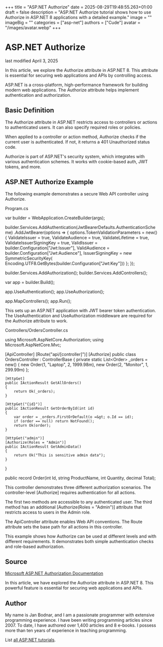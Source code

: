 +++
title = "ASP.NET Authorize"
date = 2025-08-29T19:48:55.263+01:00
draft = false
description = "ASP.NET Authorize tutorial shows how to use Authorize in ASP.NET 8 applications with a detailed example."
image = ""
imageBig = ""
categories = ["asp-net"]
authors = ["Cude"]
avatar = "/images/avatar.webp"
+++

# ASP.NET Authorize

last modified April 3, 2025

In this article, we explore the Authorize attribute in ASP.NET 8. This attribute
is essential for securing web applications and APIs by controlling access.

ASP.NET is a cross-platform, high-performance framework for building modern web
applications. The Authorize attribute helps implement authentication and
authorization.

## Basic Definition

The Authorize attribute in ASP.NET restricts access to controllers or actions
to authenticated users. It can also specify required roles or policies.

When applied to a controller or action method, Authorize checks if the current
user is authenticated. If not, it returns a 401 Unauthorized status code.

Authorize is part of ASP.NET's security system, which integrates with various
authentication schemes. It works with cookie-based auth, JWT tokens, and more.

## ASP.NET Authorize Example

The following example demonstrates a secure Web API controller using Authorize.

Program.cs
  

var builder = WebApplication.CreateBuilder(args);

builder.Services.AddAuthentication(JwtBearerDefaults.AuthenticationScheme)
    .AddJwtBearer(options =&gt;
    {
        options.TokenValidationParameters = new()
        {
            ValidateIssuer = true,
            ValidateAudience = true,
            ValidateLifetime = true,
            ValidateIssuerSigningKey = true,
            ValidIssuer = builder.Configuration["Jwt:Issuer"],
            ValidAudience = builder.Configuration["Jwt:Audience"],
            IssuerSigningKey = new SymmetricSecurityKey(
                Encoding.UTF8.GetBytes(builder.Configuration["Jwt:Key"]))
        };
    });

builder.Services.AddAuthorization();
builder.Services.AddControllers();

var app = builder.Build();

app.UseAuthentication();
app.UseAuthorization();

app.MapControllers();
app.Run();

This sets up an ASP.NET application with JWT bearer token authentication. The
UseAuthentication and UseAuthorization middleware
are required for the Authorize attribute to work.

Controllers/OrdersController.cs
  

using Microsoft.AspNetCore.Authorization;
using Microsoft.AspNetCore.Mvc;

[ApiController]
[Route("api/[controller]")]
[Authorize]
public class OrdersController : ControllerBase
{
    private static List&lt;Order&gt; _orders = new()
    {
        new Order(1, "Laptop", 2, 1999.98m),
        new Order(2, "Monitor", 1, 299.99m)
    };

    [HttpGet]
    public IActionResult GetAllOrders()
    {
        return Ok(_orders);
    }

    [HttpGet("{id}")]
    public IActionResult GetOrderById(int id)
    {
        var order = _orders.FirstOrDefault(o =&gt; o.Id == id);
        if (order == null) return NotFound();
        return Ok(order);
    }

    [HttpGet("admin")]
    [Authorize(Roles = "Admin")]
    public IActionResult GetAdminData()
    {
        return Ok("This is sensitive admin data");
    }
}

public record Order(int Id, string ProductName, int Quantity, decimal Total);

This controller demonstrates three different authorization scenarios. The
controller-level [Authorize] requires authentication for all
actions.

The first two methods are accessible to any authenticated user. The third method
has an additional [Authorize(Roles = "Admin")] attribute that
restricts access to users in the Admin role.

The ApiController attribute enables Web API conventions. The
Route attribute sets the base path for all actions in this
controller.

This example shows how Authorize can be used at different levels and with
different requirements. It demonstrates both simple authentication checks
and role-based authorization.

## Source

[Microsoft ASP.NET Authorization Documentation](https://learn.microsoft.com/en-us/aspnet/core/security/authorization/simple?view=aspnetcore-8.0)

In this article, we have explored the Authorize attribute in ASP.NET 8. This
powerful feature is essential for securing web applications and APIs.

## Author

My name is Jan Bodnar, and I am a passionate programmer with extensive
programming experience. I have been writing programming articles since 2007.
To date, I have authored over 1,400 articles and 8 e-books. I possess more
than ten years of experience in teaching programming.

List [all ASP.NET tutorials](/all/#asp-net).